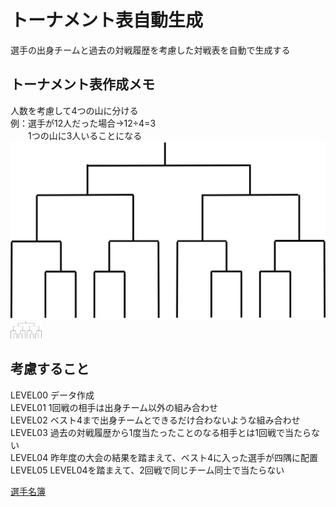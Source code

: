 # トーナメント表自動生成

選手の出身チームと過去の対戦履歴を考慮した対戦表を自動で生成する  

## トーナメント表作成メモ
人数を考慮して4つの山に分ける  
例：選手が12人だった場合→12÷4=3  
　　1つの山に3人いることになる
    ![Test Image 3](/image/12人トーナメント.png)
    <img src="/image/12人トーナメント.png" width="50px">

## 考慮すること
LEVEL00 データ作成  
LEVEL01 1回戦の相手は出身チーム以外の組み合わせ  
LEVEL02 ベスト4まで出身チームとできるだけ合わないような組み合わせ  
LEVEL03 過去の対戦履歴から1度当たったことのなる相手とは1回戦で当たらない  
LEVEL04 昨年度の大会の結果を踏まえて、ベスト4に入った選手が四隅に配置  
LEVEL05 LEVEL04を踏まえて、2回戦で同じチーム同士で当たらない  

[選手名簿](https://drive.google.com/drive/u/2/folders/17o9UglqI12nPJLFZ7HobPLn8ZplH98Gd)
